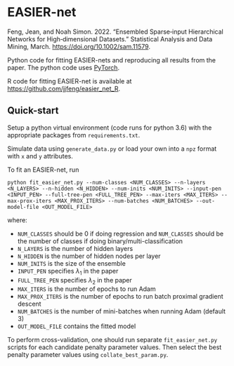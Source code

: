 # EASIER-net

Feng, Jean, and Noah Simon. 2022. “Ensembled Sparse‐input Hierarchical Networks for High‐dimensional Datasets.” Statistical Analysis and Data Mining, March. https://doi.org/10.1002/sam.11579.

Python code for fitting EASIER-nets and reproducing all results from the paper.
The python code uses [PyTorch](https://pytorch.org/).

R code for fitting EASIER-net is available at https://github.com/jjfeng/easier_net_R.

## Quick-start

Setup a python virtual environment (code runs for python 3.6) with the appropriate packages from `requirements.txt`.

Simulate data using `generate_data.py` or load your own into a `npz` format with `x` and `y` attributes.

To fit an EASIER-net, run
```
python fit_easier_net.py --num-classes <NUM_CLASSES> --n-layers <N_LAYERS> --n-hidden <N_HIDDEN> --num-inits <NUM_INITS> --input-pen <INPUT_PEN> --full-tree-pen <FULL_TREE_PEN> --max-iters <MAX_ITERS> --max-prox-iters <MAX_PROX_ITERS> --num-batches <NUM_BATCHES> --out-model-file <OUT_MODEL_FILE>
```
where:
* `NUM_CLASSES` should be 0 if doing regression and `NUM_CLASSES` should be the number of classes if doing binary/multi-classification
* `N_LAYERS` is the number of hidden layers
* `N_HIDDEN` is the number of hidden nodes per layer
* `NUM_INITS` is the size of the ensemble
* `INPUT_PEN` specifies $\lambda_1$ in the paper
* `FULL_TREE_PEN` specifies $\lambda_2$ in the paper
* `MAX_ITERS` is the number of epochs to run Adam
* `MAX_PROX_ITERS` is the number of epochs to run batch proximal gradient descent
* `NUM_BATCHES` is the number of mini-batches when running Adam (default 3) 
* `OUT_MODEL_FILE` contains the fitted model

To perform cross-validation, one should run separate `fit_easier_net.py` scripts for each candidate penalty parameter values.
Then select the best penalty parameter values using `collate_best_param.py`.
